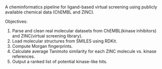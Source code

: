A cheminformatics pipeline for ligand-based virtual screening using publicly available chemical data (ChEMBL and ZINC). 

Objectives:

1) Parse and clean real molecular datasets from ChEMBL(kinase inhibitors) and ZINC(virtual screening library).
2) Load molecular structures from SMILES using RDKit.
3) Compute Morgan fingerprints.
4) Calculate average  Tanimoto similarity for each ZINC molecule vs. kinase references.
5) Output a ranked list of potential kinase-like hits.

